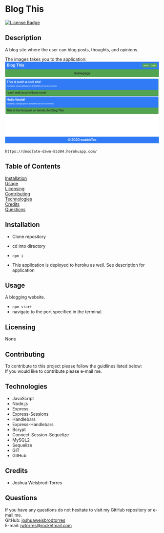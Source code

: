 # Blog This
[![License Badge](https://img.shields.io/badge/license-None-red)](#)

## Description  
A blog site where the user can blog posts, thoughts, and opinions.

The images takes you to the application:
[![A blogging commuity website.](/public/assets/images/deployed-application.PNG)](https://desolate-dawn-85304.herokuapp.com/) 

```https://desolate-dawn-85304.herokuapp.com/```

## Table of Contents  
[Installation](#Installation)  
[Usage](#Usage)  
[Licensing](#Licensing)  
[Contributing](#Contributing)  
[Technologies](#Technologies)  
[Credits](#Credits)  
[Questions](#Questions)

## Installation
- Clone repository
- cd into directory
- ```npm i```

- This application is deployed to heroku as well. See description for application 

## Usage  
A blogging website.  
- ```npm start```
- navigate to the port specified in the terminal.
 
## Licensing  
None  

## Contributing  
To contribute to this project please follow the guidlines listed below:  
If you would like to contribute please e-mail me.

## Technologies 
- JavaScript
- Node.js
- Express
- Express-Sessions
- Handlebars
- Express-Handlebars
- Bcrypt
- Connect-Session-Sequelize
- MySQL2
- Sequelize
- GIT
- GitHub

## Credits 
- Joshua Weisbrod-Torres

## Questions  
If you have any questions do not hesitate to visit my GitHub repository or e-mail me.  
GitHub: [joshuaweisbrodtorres](https://github.com/joshuaweisbrodtorres)  
E-mail: [jwtorres@rocketmail.com](mailto:jwtorres@rocketmail.com)
